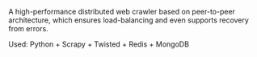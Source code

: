 A high-performance distributed web crawler based on peer-to-peer architecture, which ensures load-balancing and even supports recovery from errors.

Used: Python + Scrapy + Twisted + Redis + MongoDB
